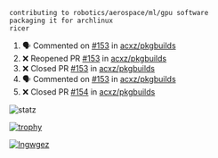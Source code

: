 ```
contributing to robotics/aerospace/ml/gpu software
packaging it for archlinux
ricer
```

<!--START_SECTION:activity-->
1. 🗣 Commented on [#153](https://github.com/acxz/pkgbuilds/issues/153) in [acxz/pkgbuilds](https://github.com/acxz/pkgbuilds)
2. ❌ Reopened PR [#153](https://github.com/acxz/pkgbuilds/pull/153) in [acxz/pkgbuilds](https://github.com/acxz/pkgbuilds)
3. ❌ Closed PR [#153](https://github.com/acxz/pkgbuilds/pull/153) in [acxz/pkgbuilds](https://github.com/acxz/pkgbuilds)
4. 🗣 Commented on [#153](https://github.com/acxz/pkgbuilds/issues/153) in [acxz/pkgbuilds](https://github.com/acxz/pkgbuilds)
5. ❌ Closed PR [#154](https://github.com/acxz/pkgbuilds/pull/154) in [acxz/pkgbuilds](https://github.com/acxz/pkgbuilds)
<!--END_SECTION:activity-->


![statz](https://github-readme-stats.vercel.app/api?username=acxz&include_all_commits=true&show_icons=true)

[![trophy](https://github-profile-trophy.vercel.app/?username=acxz)](https://github.com/ryo-ma/github-profile-trophy)

[![lngwgez](https://github-readme-stats.vercel.app/api/top-langs/?username=acxz&layout=compact)](https://github.com/acxz/github-readme-stats)


<!--
**acxz/acxz** is a ✨ _special_ ✨ repository because its `README.md` (this file) appears on your GitHub profile.

Here are some ideas to get you started:

- 🔭 I’m currently working on ...
- 🌱 I’m currently learning ...
- 👯 I’m looking to collaborate on ...
- 🤔 I’m looking for help with ...
- 💬 Ask me about ...
- 📫 How to reach me: ...
- 😄 Pronouns: ...
- ⚡ Fun fact: ...
-->
